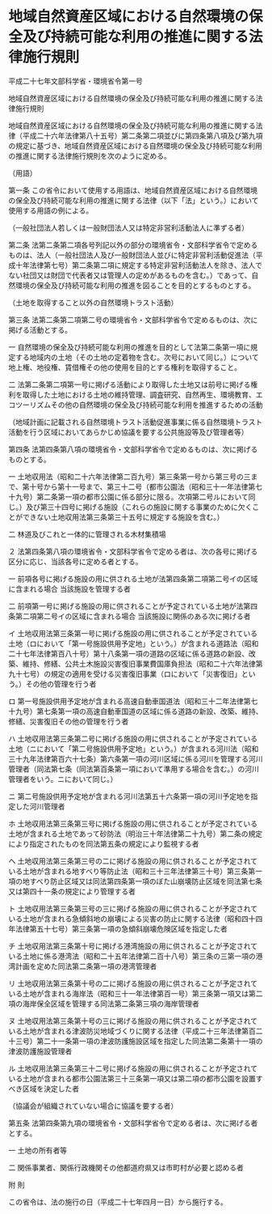 # 地域自然資産区域における自然環境の保全及び持続可能な利用の推進に関する法律施行規則

平成二十七年文部科学省・環境省令第一号

地域自然資産区域における自然環境の保全及び持続可能な利用の推進に関する法律施行規則

地域自然資産区域における自然環境の保全及び持続可能な利用の推進に関する法律（平成二十六年法律第八十五号）第二条第二項並びに第四条第八項及び第九項の規定に基づき、地域自然資産区域における自然環境の保全及び持続可能な利用の推進に関する法律施行規則を次のように定める。

（用語）

第一条 この省令において使用する用語は、地域自然資産区域における自然環境の保全及び持続可能な利用の推進に関する法律（以下「法」という。）において使用する用語の例による。

（一般社団法人若しくは一般財団法人又は特定非営利活動法人に準ずる者）

第二条 法第二条第二項各号列記以外の部分の環境省令・文部科学省令で定めるものは、法人（一般社団法人及び一般財団法人並びに特定非営利活動促進法（平成十年法律第七号）第二条第二項に規定する特定非営利活動法人を除き、法人でない社団又は財団で代表者又は管理人の定めがあるものを含む。）であって、自然環境の保全及び持続可能な利用の推進を図ることを目的とするものとする。

（土地を取得すること以外の自然環境トラスト活動）

第三条 法第二条第二項第二号の環境省令・文部科学省令で定めるものは、次に掲げる活動とする。

一 自然環境の保全及び持続可能な利用の推進を目的として法第二条第一項に規定する地域内の土地（その土地の定着物を含む。次号において同じ。）について地上権、地役権、賃借権その他の使用を目的とする権利を取得すること。

二 法第二条第二項第一号に掲げる活動により取得した土地又は前号に掲げる権利を取得した土地における土地の維持管理、調査研究、自然再生、環境教育、エコツーリズムその他の自然環境の保全及び持続可能な利用を推進するための活動

（地域計画に記載される自然環境トラスト活動促進事業に係る自然環境トラスト活動を行う区域においてあらかじめ協議を要する公共施設等及び管理者等）

第四条 法第四条第八項の環境省令・文部科学省令で定めるものは、次に掲げるものとする。

一 土地収用法（昭和二十六年法律第二百九号）第三条第一号から第三号の三まで、第十号から第十一号まで、第三十二号（都市公園法（昭和三十一年法律第七十九号）第二条第一項の都市公園に係る部分に限る。次項第二号ルにおいて同じ。）及び第三十四号に掲げる施設（これらの施設に関する事業のために欠くことができない土地収用法第三条第三十五号に規定する施設を含む。）

二 林道及びこれと一体的に管理される木材集積場

２ 法第四条第八項の環境省令・文部科学省令で定める者は、次の各号に掲げる区分に応じ、当該各号に定める者とする。

一 前項各号に掲げる施設の用に供される土地が法第四条第二項第二号イの区域に含まれる場合 当該施設を管理する者

二 前項第一号に掲げる施設の用に供されることが予定されている土地が法第四条第二項第二号イの区域に含まれる場合 当該施設に関係のある次に掲げる者

イ 土地収用法第三条第一号に掲げる施設の用に供されることが予定されている土地（ロにおいて「第一号施設供用予定地」という。）が含まれる道路法（昭和二十七年法律第百八十号）第十八条第一項の道路の区域に係る道路の新設、改築、維持、修繕、公共土木施設災害復旧事業費国庫負担法（昭和二十六年法律第九十七号）の規定の適用を受ける災害復旧事業（ロにおいて「災害復旧」という。）その他の管理を行う者

ロ 第一号施設供用予定地が含まれる高速自動車国道法（昭和三十二年法律第七十九号）第七条第一項の高速自動車国道の区域に係る道路の新設、改築、維持、修繕、災害復旧その他の管理を行う者

ハ 土地収用法第三条第二号に掲げる施設の用に供されることが予定されている土地（ニにおいて「第二号施設供用予定地」という。）が含まれる河川法（昭和三十九年法律第百六十七条）第六条第一項の河川区域に係る河川を管理する河川管理者（同法第七条（同法第百条第一項において準用する場合を含む。）の河川管理者をいう。ニにおいて同じ。）

ニ 第二号施設供用予定地が含まれる河川法第五十六条第一項の河川予定地を指定した河川管理者

ホ 土地収用法第三条第三号に掲げる施設の用に供されることが予定されている土地が含まれる土地であって砂防法（明治三十年法律第二十九号）第二条の規定により指定されたものを同法第五条の規定により監視する者

ヘ 土地収用法第三条第三号の二に掲げる施設の用に供されることが予定されている土地が含まれる地すべり等防止法（昭和三十三年法律第三十号）第三条第一項の地すべり防止区域又は同法第四条第一項のぼた山崩壊防止区域を同法第七条又は第四十一条の規定により管理する者

ト 土地収用法第三条第三号の三に掲げる施設の用に供されることが予定されている土地が含まれる急傾斜地の崩壊による災害の防止に関する法律（昭和四十四年法律第五十七号）第三条第一項の急傾斜崩壊危険区域を指定した者

チ 土地収用法第三条第十号に掲げる港湾施設の用に供されることが予定されている土地に係る港湾法（昭和二十五年法律第二百十八号）第三条の三第一項の港湾計画を定めた同法第二条第一項の港湾管理者

リ 土地収用法第三条第十号の二に掲げる施設の用に供されることが予定されている土地が含まれる海岸法（昭和三十一年法律第百一号）第三条第一項又は第二項の海岸保全区域を管理する同法第二条第三項の海岸管理者

ヌ 土地収用法第三条第十号の三に掲げる施設の用に供されることが予定されている土地が含まれる津波防災地域づくりに関する法律（平成二十三年法律第百二十三号）第二十一条第一項の津波防護施設区域を指定した同法第二条第十一項の津波防護施設管理者

ル 土地収用法第三条第三十二号に掲げる施設の用に供されることが予定されている土地が含まれる都市公園法第三十三条第一項又は第二項の都市公園を設置すべき区域を決定した者

（協議会が組織されていない場合に協議を要する者）

第五条 法第四条第九項の環境省令・文部科学省令で定める者は、次に掲げる者とする。

一 土地の所有者等

二 関係事業者、関係行政機関その他都道府県又は市町村が必要と認める者

附 則

この省令は、法の施行の日（平成二十七年四月一日）から施行する。
